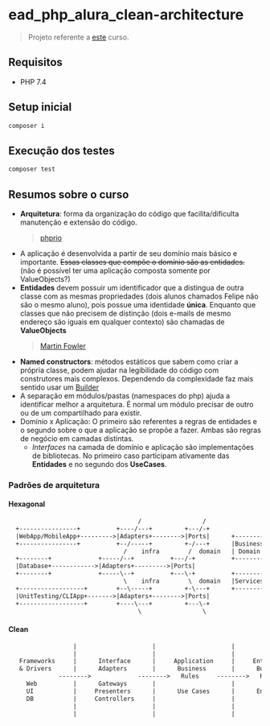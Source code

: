 # ead_php_alura_clean-architecture

> Projeto referente a [este](https://cursos.alura.com.br/course/php-introducao-clean-achitecture) curso.

## Requisitos

- PHP 7.4

## Setup inicial

```sh
composer i
```

## Execução dos testes

```sh
composer test
```

## Resumos sobre o curso

- **Arquitetura**: forma da organização do código que facilita/dificulta manutenção e extensão do código.
    > [phprio](https://dev.to/phprio/o-que-e-arquitetura-17ob)
- A aplicação é desenvolvida a partir de seu domínio mais básico e importante. ~~Essas classes que compõe o domínio são as entidades.~~ (não é possível ter uma aplicação composta somente por ValueObjects?)
- **Entidades** devem possuir um identificador que a distingua de outra classe com as mesmas propriedades (dois alunos chamados Felipe não são o mesmo aluno), pois possue uma identidade **única**. Enquanto que classes que não precisem de distinção (dois e-mails de mesmo endereço são iguais em qualquer contexto) são chamadas de **ValueObjects**
    > [Martin Fowler](https://martinfowler.com/bliki/ValueObject.html)
- **Named constructors**: métodos estáticos que sabem como criar a própria classe, podem ajudar na legibilidade do código com construtores mais complexos. Dependendo da complexidade faz mais sentido usar um [Builder](https://refactoring.guru/pt-br/design-patterns/builder/php/example)
- A separação em módulos/pastas (namespaces do php) ajuda a identificar melhor a arquitetura. É normal um módulo precisar de outro ou de um compartilhado para existir.
- Domínio x Aplicação: O primeiro são referentes a regras de entidades e o segundo sobre o que a aplicação se propõe a fazer. Ambas são regras de negócio em camadas distintas.
    - *Interfaces* na camada de domínio e aplicação são implementações de bibliotecas. No primeiro caso participam ativamente das **Entidades** e no segundo dos **UseCases**.

### Padrões de arquitetura

#### Hexagonal

```txt
                                    /                 /
  +----------------+          +----/---+         +---/-+
  |WebApp/MobileApp+--------->|Adapters+-------->|Ports|      +--------+ 
  +----------------+          +--/-----+         +-/---+      |Business| 
                                /    infra        /  domain   | Domain | 
  +--------+             +-----/--+          +---/-+          +--------+
  |Database+------------>|Adapters+--------->|Ports|  
  +--------+             +-----\--+          +---\-+          +--------+
                                \    infra        \  domain   |Services|
  +------------------+        +--\-----+         +-\---+      +--------+
  |UnitTesting/CLIApp+------->|Adapters+-------->|Ports|
  +------------------+        +----\---+         +---\-+
                                    \                 \
```

#### Clean

```txt
                  |                     |                     |     
                  |                     |                     |     
   Frameworks     |      Interface      |     Application     |     Enterprises
   & Drivers      |      Adapters       |      Business       |      Business
              -------->             -------->   Rules     -------->   Rules
     Web          |      Gateways       |                     |     
     UI           |     Presenters      |      Use Cases      |      Entities
     DB           |     Controllers     |                     |     
                  |                     |                     |     
                  |                     |                     |     
```
